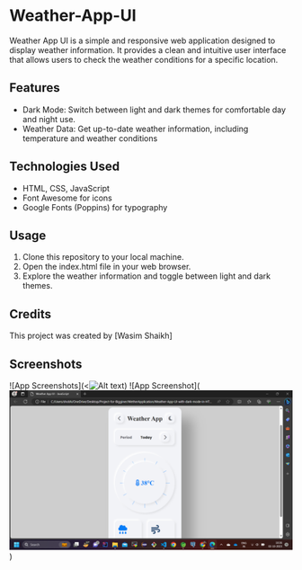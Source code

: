 
# Weather-App-UI

Weather App UI is a simple and responsive web application designed to display weather information. It provides a clean and intuitive user interface that allows users to check the weather conditions for a specific location.

## Features
- Dark Mode: Switch between light and dark themes for comfortable day and night use.
- Weather Data: Get up-to-date weather information, including temperature and weather conditions
  
## Technologies Used
- HTML, CSS, JavaScript
- Font Awesome for icons
- Google Fonts (Poppins) for typography
  
## Usage
1. Clone this repository to your local machine.
2. Open the index.html file in your web browser.
3. Explore the weather information and toggle between light and dark themes.

## Credits
This project was created by [Wasim Shaikh]

## Screenshots
![App Screenshots](<![Alt text](<Screenshot (156).png>))
![App Screenshot](![Alt text](<Screenshot (155).png>))
